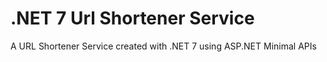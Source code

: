 # .NET 7 Url Shortener Service

A URL Shortener Service created with .NET 7 using ASP.NET Minimal APIs

